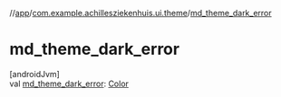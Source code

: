 //[app](../../index.md)/[com.example.achillesziekenhuis.ui.theme](index.md)/[md_theme_dark_error](md_theme_dark_error.md)

# md_theme_dark_error

[androidJvm]\
val [md_theme_dark_error](md_theme_dark_error.md): [Color](https://developer.android.com/reference/kotlin/androidx/compose/ui/graphics/Color.html)

